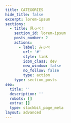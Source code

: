 ```yaml
---
title: CATEGORIES
hide_title: false
excerpt: lorem-ipsum
sections:
  - title: 見っぺ！
    section_id: lorem-ipsum
    posts_number: 2
    actions:
      - label: みッペ
        url: '#'
        style: link
        icon_class: dev
        new_window: false
        no_follow: false
        type: action
    type: section_posts
seo:
  title: ''
  description: ''
  robots: []
  extra: []
  type: stackbit_page_meta
layout: advanced
---
```


